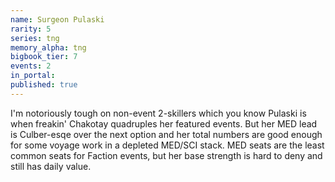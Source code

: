 ```yaml
---
name: Surgeon Pulaski
rarity: 5
series: tng
memory_alpha: tng
bigbook_tier: 7
events: 2
in_portal:
published: true
---
```


I'm notoriously tough on non-event 2-skillers which you know Pulaski is when freakin' Chakotay quadruples her featured events.  But her MED lead is Culber-esqe over the next option and her total numbers are good enough for some voyage work in a depleted MED/SCI stack. MED seats are the least common seats for Faction events, but her base strength is hard to deny and still has daily value.
